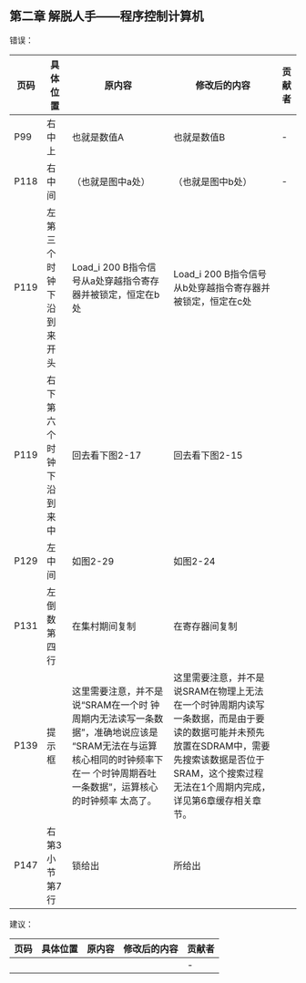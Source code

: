 

## 第二章 解脱人手——程序控制计算机

错误：

页码 | 具体位置 | 原内容 | 修改后的内容| 贡献者 
------------ | ------------- | ------------ | ------------ | ------------ 
| P99  | 右中上 | 也就是数值A                        | 也就是数值B                          | -      |
P118 |右中间|（也就是图中a处）|（也就是图中b处） | - 
P119|左第三个时钟下沿到来开头|Load_i 200 B指令信号从a处穿越指令寄存器并被锁定，恒定在b处|Load_i 200 B指令信号从b处穿越指令寄存器并被锁定，恒定在c处|
P119|右下第六个时钟下沿到来中|回去看下图2-17|回去看下图2-15|
P129|左中间|如图2-29|如图2-24|
P131|左倒数第四行|在集村期间复制|在寄存器间复制|
|P139|提示框|这里需要注意，并不是说“SRAM在一个时 钟周期内无法读写一条数据”，准确地说应该是 “SRAM无法在与运算核心相同的时钟频率下在一 个时钟周期吞吐一条数据”，运算核心的时钟频率 太高了。|这里需要注意，并不是说SRAM在物理上无法在一个时钟周期内读写一条数据，而是由于要读的数据可能并未预先放置在SDRAM中，需要先搜索该数据是否位于SRAM，这个搜索过程无法在1个周期内完成，详见第6章缓存相关章节。||
P147|右第3小节第7行|锁给出|所给出|


建议：

| 页码 | 具体位置               | 原内容 | 修改后的内容 | 贡献者 |
| ---- | ---------------------- | ------ | ------------ | ------ |
|    | |  |  | -      |

